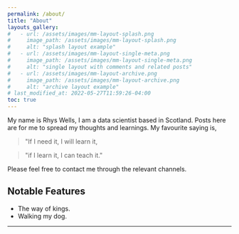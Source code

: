 ```yaml
---
permalink: /about/
title: "About"
layouts_gallery:
#   - url: /assets/images/mm-layout-splash.png
#     image_path: /assets/images/mm-layout-splash.png
#     alt: "splash layout example"
#   - url: /assets/images/mm-layout-single-meta.png
#     image_path: /assets/images/mm-layout-single-meta.png
#     alt: "single layout with comments and related posts"
#   - url: /assets/images/mm-layout-archive.png
#     image_path: /assets/images/mm-layout-archive.png
#     alt: "archive layout example"
# last_modified_at: 2022-05-27T11:59:26-04:00
toc: true
---
```


My name is Rhys Wells, I am a data scientist based in Scotland. Posts here are for me to spread my thoughts and learnings. My favourite saying is,

> "If I need it, I will learn it,

> "if I learn it, I can teach it."

Please feel free to contact me through the relevant channels.

## Notable Features

- The way of kings.
- Walking my dog.

---

